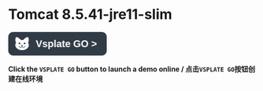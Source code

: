 # Tomcat 8.5.41-jre11-slim

<a href="https://www.vsplate.com/?docker-compose=https://github.com/vsplate/dcenvs/tomcat/8.5.41-jre11-slim"><img alt="VSPLATE GO" src="https://raw.githubusercontent.com/vsplate/images/master/vsgo_btn.png" width="200px"></a>

**Click the `VSPLATE GO` button to launch a demo online / 点击`VSPLATE GO`按钮创建在线环境**